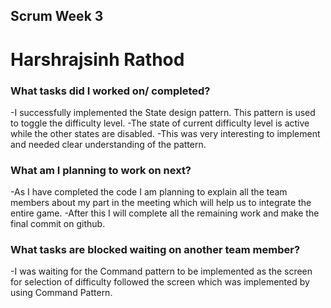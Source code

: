 ## Scrum Week 3
# Harshrajsinh Rathod

### What tasks did I worked on/ completed?

-I successfully implemented the State design pattern. This pattern is used to toggle the difficulty level.
-The state of current difficulty level is active while the other states are disabled.
-This was very interesting to implement and needed clear understanding of the pattern.

### What am I planning to work on next?
-As I have completed the code I am planning to explain all the team members about my part in the meeting which will help us to integrate the entire game.
-After this I will complete all the remaining work and make the final commit on github.

### What tasks are blocked waiting on another team member?

-I was waiting for the Command pattern to be implemented as the screen for selection of difficulty followed the screen which was implemented by using Command Pattern.





